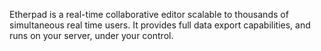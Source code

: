 Etherpad is a real-time collaborative editor scalable to thousands of simultaneous real time users. It provides full data export capabilities, and runs on your server, under your control.
